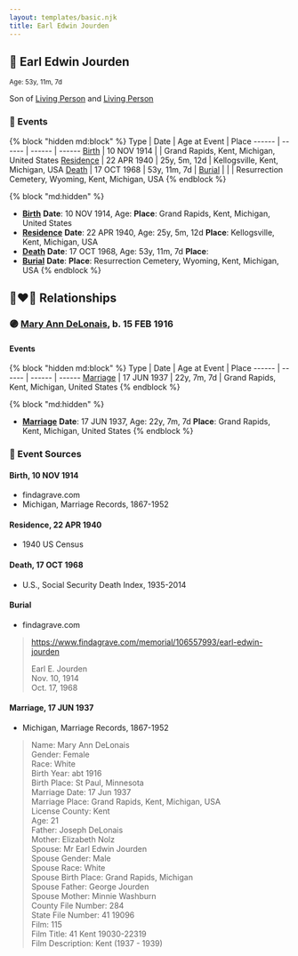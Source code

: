```yaml
---
layout: templates/basic.njk
title: Earl Edwin Jourden
---
```

## 🔵 Earl Edwin Jourden
<small>Age: 53y, 11m, 7d</small>

Son of [Living Person](/people/3/38504226) and [Living Person](/people/1/13406384)

### 📆 Events

{% block "hidden md:block" %}
Type | Date | Age at Event | Place
------ | ------ | ------ | ------
[Birth](#event-event-2) | 10 NOV 1914 |  | Grand Rapids, Kent, Michigan, United States
[Residence](#event-event-0) | 22 APR 1940 | 25y, 5m, 12d | Kellogsville, Kent, Michigan, USA
[Death](#event-event-4) | 17 OCT 1968 | 53y, 11m, 7d |
[Burial](#event-event-5) |  |  | Resurrection Cemetery, Wyoming, Kent, Michigan, USA
{% endblock %}

{% block "md:hidden" %}
- **[Birth](#event-event-2)**
**Date**: 10 NOV 1914, Age:
**Place**: Grand Rapids, Kent, Michigan, United States
- **[Residence](#event-event-0)**
**Date**: 22 APR 1940, Age: 25y, 5m, 12d
**Place**: Kellogsville, Kent, Michigan, USA
- **[Death](#event-event-4)**
**Date**: 17 OCT 1968, Age: 53y, 11m, 7d
**Place**:
- **[Burial](#event-event-5)**
**Date**:
**Place**: Resurrection Cemetery, Wyoming, Kent, Michigan, USA
{% endblock %}

## 👩‍❤️‍👨 Relationships

### 🟣 [Mary Ann DeLonais](/people/3/38006988), b. 15 FEB 1916

#### Events

{% block "hidden md:block" %}
Type | Date | Age at Event | Place
------ | ------ | ------ | ------
[Marriage](#event-family-0-event-0) | 17 JUN 1937 | 22y, 7m, 7d | Grand Rapids, Kent, Michigan, United States
{% endblock %}

{% block "md:hidden" %}
- **[Marriage](#event-family-0-event-0)**
**Date**: 17 JUN 1937, Age: 22y, 7m, 7d
**Place**: Grand Rapids, Kent, Michigan, United States
{% endblock %}

### 📰 Event Sources

#### <a id="event-event-2"></a> Birth, 10 NOV 1914
* findagrave.com
* Michigan, Marriage Records, 1867-1952

#### <a id="event-event-0"></a> Residence, 22 APR 1940
* 1940 US Census

#### <a id="event-event-4"></a> Death, 17 OCT 1968
* U.S., Social Security Death Index, 1935-2014

#### <a id="event-event-5"></a> Burial
* findagrave.com
>   
  > https://www.findagrave.com/memorial/106557993/earl-edwin-jourden  
  >   
  > Earl E. Jourden  
  > Nov. 10, 1914  
  > Oct. 17, 1968
#### <a id="event-family-0-event-0"></a> Marriage, 17 JUN 1937
* Michigan, Marriage Records, 1867-1952
>   
  > Name: Mary Ann DeLonais  
  > Gender: Female  
  > Race: White  
  > Birth Year: abt 1916  
  > Birth Place: St Paul, Minnesota  
  > Marriage Date: 17 Jun 1937  
  > Marriage Place: Grand Rapids, Kent, Michigan, USA  
  > License County: Kent  
  > Age: 21  
  > Father: Joseph DeLonais  
  > Mother: Elizabeth Nolz  
  > Spouse: Mr Earl Edwin Jourden  
  > Spouse Gender: Male  
  > Spouse Race: White  
  > Spouse Birth Place: Grand Rapids, Michigan  
  > Spouse Father: George Jourden  
  > Spouse Mother: Minnie Washburn  
  > County File Number: 284  
  > State File Number: 41 19096  
  > Film: 115  
  > Film Title: 41 Kent 19030-22319  
  > Film Description: Kent (1937 - 1939)

